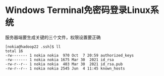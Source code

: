 # Windows Terminal免密码登录Linux系统
服务器端要生成关键的三个文件，权限设置要正确
```Linux
[nokia@hadoop22 .ssh]$ ll
total 16
-rw------- 1 nokia nokia  970 Oct  7 20:59 authorized_keys
-rw------- 1 nokia nokia 1675 Mar 30  2021 id_rsa
-rw-r--r-- 1 nokia nokia  403 Mar 30  2021 id_rsa.pub
-rw-r--r-- 1 nokia nokia 2545 Jun  4 11:45 known_hosts
```